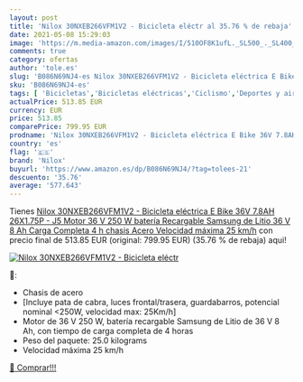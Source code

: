 ```yaml
---
layout: post
title: 'Nilox 30NXEB266VFM1V2 - Bicicleta eléctr al 35.76 % de rebaja'
date: 2021-05-08 15:29:03
image: 'https://m.media-amazon.com/images/I/510OF8K1ufL._SL500_._SL400_.jpg'
comments: true
category: ofertas
author: 'tole.es'
slug: 'B086N69NJ4-es Nilox 30NXEB266VFM1V2 - Bicicleta eléctrica E Bike 36V...'
sku: 'B086N69NJ4-es'
tags: [ 'Bicicletas','Bicicletas eléctricas','Ciclismo','Deportes y aire libre','Ropa y equipo para deportes','bicicleta','nilox', ]
actualPrice: 513.85 EUR
currency: EUR
price: 513.85
comparePrice: 799.95 EUR
prodname: 'Nilox 30NXEB266VFM1V2 - Bicicleta eléctrica E Bike 36V 7.8AH 26X1.75P - J5  Motor 36 V 250 W  batería Recargable Samsung de Litio 36 V 8 Ah  Carga Completa 4 h  chasis Acero  Velocidad máxima 25 km/h'
country: 'es'
flag: '🇪🇸'
brand: 'Nilox'
buyurl: 'https://www.amazon.es/dp/B086N69NJ4/?tag=tolees-21'
descuento: '35.76'
average: '577.643'
---
```


Tienes [Nilox 30NXEB266VFM1V2 - Bicicleta eléctrica E Bike 36V 7.8AH 26X1.75P - J5  Motor 36 V 250 W  batería Recargable Samsung de Litio 36 V 8 Ah  Carga Completa 4 h  chasis Acero  Velocidad máxima 25 km/h](https://www.amazon.es/dp/B086N69NJ4/?tag=tolees-21) con precio final de  513.85 EUR (original: 799.95 EUR) (35.76 %  de rebaja) aqui!

[![Nilox 30NXEB266VFM1V2 - Bicicleta eléctr](https://m.media-amazon.com/images/I/510OF8K1ufL._SL500_._SL400_.jpg)](https://www.amazon.es/dp/B086N69NJ4/?tag=tolees-21)

🔎:

- Chasis de acero
- [Incluye pata de cabra, luces frontal/trasera, guardabarros, potencial nominal <250W, velocidad max: 25Km/h]
- Motor de 36 V 250 W, batería recargable Samsung de Litio de 36 V 8 Ah, con tiempo de carga completa de 4 horas
- Peso del paquete: 25.0 kilograms
- Velocidad máxima 25 km/h

[🛒 Comprar!!!](https://www.amazon.es/dp/B086N69NJ4/?tag=tolees-21)
